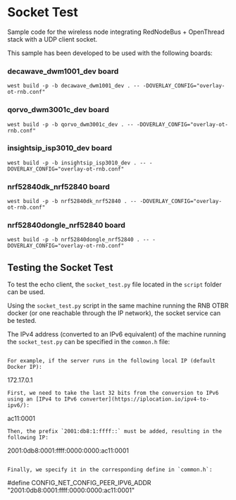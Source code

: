 # Socket Test
Sample code for the wireless node integrating RedNodeBus + OpenThread stack with a UDP client socket.

This sample has been developed to be used with the following boards:

### decawave_dwm1001_dev board
```
west build -p -b decawave_dwm1001_dev . -- -DOVERLAY_CONFIG="overlay-ot-rnb.conf"
```

### qorvo_dwm3001c_dev board
```
west build -p -b qorvo_dwm3001c_dev . -- -DOVERLAY_CONFIG="overlay-ot-rnb.conf"
```

### insightsip_isp3010_dev board
```
west build -p -b insightsip_isp3010_dev . -- -DOVERLAY_CONFIG="overlay-ot-rnb.conf"
```

### nrf52840dk_nrf52840 board
```
west build -p -b nrf52840dk_nrf52840 . -- -DOVERLAY_CONFIG="overlay-ot-rnb.conf"
```

### nrf52840dongle_nrf52840 board
```
west build -p -b nrf52840dongle_nrf52840 . -- -DOVERLAY_CONFIG="overlay-ot-rnb.conf"
```

## Testing the Socket Test
To test the echo client, the `socket_test.py` file located in the `script` folder can be used.

Using the `socket_test.py` script in the same machine running the RNB OTBR docker (or one reachable through the IP network), the socket service can be tested.

The IPv4 address (converted to an IPv6 equivalent) of the machine running the `socket_test.py` can be specified in the `common.h` file:
```

For example, if the server runs in the following local IP (default Docker IP):
```
172.17.0.1
```
First, we need to take the last 32 bits from the conversion to IPv6 using an [IPv4 to IPv6 converter](https://iplocation.io/ipv4-to-ipv6/):
```
ac11:0001
```
Then, the prefix `2001:db8:1:ffff::` must be added, resulting in the following IP:
```
2001:0db8:0001:ffff:0000:0000:ac11:0001
```

Finally, we specify it in the corresponding define in `common.h`:
```
#define CONFIG_NET_CONFIG_PEER_IPV6_ADDR "2001:0db8:0001:ffff:0000:0000:ac11:0001"
```
